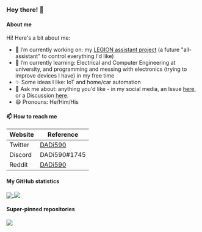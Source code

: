 ### Hey there! 👋

#### About me

Hi! Here's a bit about me:

- 🔭 I’m currently working on: my [LEGION assistant project](https://github.com/DADi590/LEGION---A-real-assistant--Android-Client) (a future "all-assistant" to control everything I'd like)
- 🌱 I’m currently learning: Electrical and Computer Engineering at university, and programming and messing with electronics (trying to improve devices I have) in my free time
- ✨ Some ideas I like: IoT and home/car automation
- 💬 Ask me about: anything you'd like - in my social media, an Issue [here](https://github.com/DADi590/DADi590/issues), or a Discussion [here](https://github.com/DADi590/DADi590/discussions).
- 😄 Pronouns: He/Him/His
<!--- 👯 I’m looking to collaborate on: ...
- 🤔 I’m looking for help with: ...
- ⚡ Fun fact: ...-->

#### 📫 How to reach me

| Website     | Reference
|-------------|----------
| Twitter     | [DADi590](https://twitter.com/DADi590)
| Discord     | DADi590#1745
| Reddit      | [DADi590](https://www.reddit.com/user/DADi590)

#### My GitHub statistics

<div>
  <a href="https://github.com/anuraghazra/github-readme-stats">
    <img align="center" src="https://github-readme-stats.vercel.app/api?username=DADi590&show_icons=true&include_all_commits=true&theme=darcula" />
  </a>
  <a href="https://github.com/anuraghazra/github-readme-stats">
    <img align="top" src="https://github-readme-stats.vercel.app/api/top-langs/?username=DADi590&langs_count=10&layout=compact&theme=darcula" />
  </a>
</div>

#### Super-pinned repositories
<div>
  <a href="https://github.com/DADi590/LEGION---A-real-assistant--Android-Client">
    <img align="center" src="https://github-readme-stats.vercel.app/api/pin/?username=DADi590&repo=LEGION---A-real-assistant--Android-Client&theme=darcula" />
  </a>
</div>


